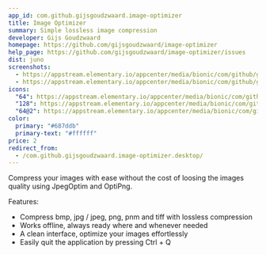 ```yaml
---
app_id: com.github.gijsgoudzwaard.image-optimizer
title: Image Optimizer
summary: Simple lossless image compression
developer: Gijs Goudzwaard
homepage: https://github.com/gijsgoudzwaard/image-optimizer
help_page: https://github.com/gijsgoudzwaard/image-optimizer/issues
dist: juno
screenshots:
  - https://appstream.elementary.io/appcenter/media/bionic/com/github/gijsgoudzwaard.image-optimizer/072800B955C30DF3B8FE0FDF6241AF42/screenshots/image-1_orig.png
  - https://appstream.elementary.io/appcenter/media/bionic/com/github/gijsgoudzwaard.image-optimizer/072800B955C30DF3B8FE0FDF6241AF42/screenshots/image-2_orig.png
icons:
  "64": https://appstream.elementary.io/appcenter/media/bionic/com/github/gijsgoudzwaard.image-optimizer/072800B955C30DF3B8FE0FDF6241AF42/icons/64x64/com.github.gijsgoudzwaard.image-optimizer_com.github.gijsgoudzwaard.image-optimizer.png
  "128": https://appstream.elementary.io/appcenter/media/bionic/com/github/gijsgoudzwaard.image-optimizer/072800B955C30DF3B8FE0FDF6241AF42/icons/128x128/com.github.gijsgoudzwaard.image-optimizer_com.github.gijsgoudzwaard.image-optimizer.png
  "64@2": https://appstream.elementary.io/appcenter/media/bionic/com/github/gijsgoudzwaard.image-optimizer/072800B955C30DF3B8FE0FDF6241AF42/icons/64x64@2/com.github.gijsgoudzwaard.image-optimizer_com.github.gijsgoudzwaard.image-optimizer.png
color:
  primary: "#687ddb"
  primary-text: "#ffffff"
price: 2
redirect_from:
  - /com.github.gijsgoudzwaard.image-optimizer.desktop/
---
```


<p>Compress your images with ease without the cost of loosing the images quality using JpegOptim and OptiPng.</p>
<p>Features:</p>
<ul>
  <li>Compress bmp, jpg / jpeg, png, pnm and tiff with lossless compression</li>
  <li>Works offline, always ready where and whenever needed</li>
  <li>A clean interface, optimize your images effortlessly</li>
  <li>Easily quit the application by pressing Ctrl + Q</li>
</ul>